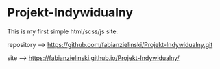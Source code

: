 # Projekt-Indywidualny

This is my first simple html/scss/js site.

repository --> https://github.com/fabianzielinski/Projekt-Indywidualny.git

site --> https://fabianzielinski.github.io/Projekt-Indywidualny/
